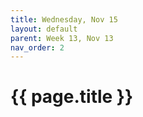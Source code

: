 ```yaml
---
title: Wednesday, Nov 15
layout: default
parent: Week 13, Nov 13
nav_order: 2
---
```


# {{ page.title }}

